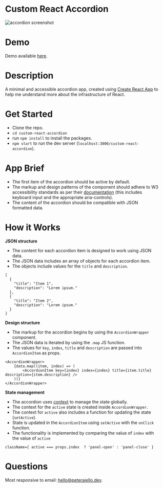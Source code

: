 # Custom React Accordion

![accordion screenshot](https://wordpress.peteraiello.co.uk/wp-content/uploads/2021/02/Custom-React-Accordion.jpg)

# Demo

Demo available [here](https://peteraiello.github.io/custom-react-accordion/).

# Description

A minimal and accessible accordion app, created using [Create React App](https://create-react-app.dev/) to help me understand more about the infrastructure of React. 

# Get Started

- Clone the repo.
- `cd custom-react-accordion`
- run `npm install` to install the packages.
- `npm start` to run the dev server (`localhost:3000/custom-react-accordion`).

# App Brief

- The first item of the accordion should be active by default. 
- The markup and design patterns of the component should adhere to W3 accessibility standards as per their [documentation](https://www.w3.org/TR/wai-aria-practices-1.1/#accordion) (this includes keyboard input and the appropriate aria-controls).
- The content of the accordion should be compatible with JSON formatted data. 

# How it Works

**JSON structure**

- The content for each accordion item is designed to work using JSON data. 
- The JSON data includes an array of objects for each accordion item.
- The objects include values for the `title` and `description`.

```
[
  {
    "title": "Item 1",
    "description": "Lorem ipsum."
  },
  {
    "title": "Item 2",
    "description": "Lorem ipsum."
  }
]
```

**Design structure**

- The markup for the accordion begins by using the `AccordionWrapper` component. 
- The JSON data is iterated by using the `.map` JS function. 
- The values for `key`, `index`, `title` and `description` are passed into `AccordionItem` as props.

```
<AccordionWrapper>
    {data.map((item, index) => (
        <AccordionItem key={index} index={index} title={item.title} description={item.description} />
    ))}
</AccordionWrapper>
```

**State management**

- The accordion uses [context](https://reactjs.org/docs/context.html) to manage the state globally.
- The context for the `active` state is created inside `AccordionWrapper`.
- The context for `active` also includes a function for updating the state (`setActive`).
- State is updated in the `AccordionItem` using `setActive` with the `onClick` function.
- The functionality is implemented by comparing the value of `index` with the value of `active` 

```
className={ active === props.index  ? 'panel-open' : 'panel-close' }
```

# Questions

Most responsive to email: [hello@peteraiello.dev](mailto:hello@peteraiello.dev).

